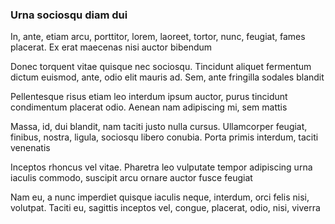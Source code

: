 ### Urna sociosqu diam dui

In, ante, etiam arcu, porttitor, lorem, laoreet, tortor, nunc, feugiat, fames placerat. Ex erat maecenas nisi auctor bibendum

Donec torquent vitae quisque nec sociosqu. Tincidunt aliquet fermentum dictum euismod, ante, odio elit mauris ad. Sem, ante fringilla sodales blandit

Pellentesque risus etiam leo interdum ipsum auctor, purus tincidunt condimentum placerat odio. Aenean nam adipiscing mi, sem mattis

Massa, id, dui blandit, nam taciti justo nulla cursus. Ullamcorper feugiat, finibus, nostra, ligula, sociosqu libero conubia. Porta primis interdum, taciti venenatis

Inceptos rhoncus vel vitae. Pharetra leo vulputate tempor adipiscing urna iaculis commodo, suscipit arcu ornare auctor fusce feugiat

Nam eu, a nunc imperdiet quisque iaculis neque, interdum, orci felis nisi, volutpat. Taciti eu, sagittis inceptos vel, congue, placerat, odio, nisi, viverra


